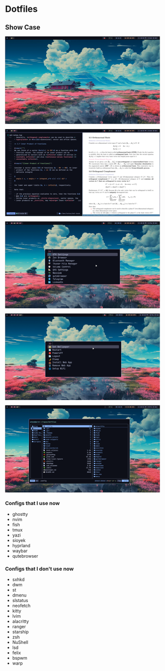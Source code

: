 # Dotfiles

## Show Case

![show1](./assets/show1.png)

![show2](./assets/show2.png)

![show3](./assets/show3.png)

![show4](./assets/show4.png)

![show5](./assets/show5.png)

### Configs that I use now

- ghostty
- nvim
- fish
- tmux
- yazi
- sioyek
- hyprland
- waybar
- qutebrowser

### Configs that I don't use now

- sxhkd
- dwm
- st
- dmenu
- slstatus
- neofetch
- kitty
- lvim
- alacritty
- ranger
- starship
- zsh
- NuShell
- lsd
- felix
- bspwm
- warp
